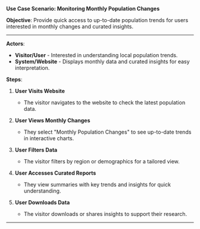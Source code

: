 **Use Case Scenario: Monitoring Monthly Population Changes**

**Objective**: Provide quick access to up-to-date population trends for users interested in monthly changes and curated insights.

---

**Actors**:
- **Visitor/User** - Interested in understanding local population trends.
- **System/Website** - Displays monthly data and curated insights for easy interpretation.

**Steps**:

1. **User Visits Website**
    - The visitor navigates to the website to check the latest population data.

2. **User Views Monthly Changes**
    - They select "Monthly Population Changes" to see up-to-date trends in interactive charts.

3. **User Filters Data**
    - The visitor filters by region or demographics for a tailored view.

4. **User Accesses Curated Reports**
    - They view summaries with key trends and insights for quick understanding.

5. **User Downloads Data**
    - The visitor downloads or shares insights to support their research.

---

